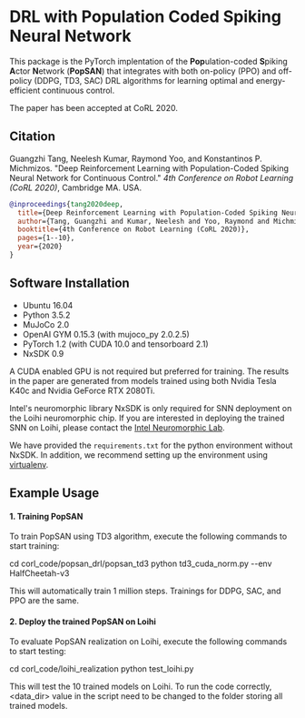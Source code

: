 # DRL with Population Coded Spiking Neural Network

This package is the PyTorch implentation of the **Pop**ulation-coded **S**piking **A**ctor **N**etwork (**PopSAN**) that integrates with both on-policy (PPO) and off-policy (DDPG, TD3, SAC) DRL algorithms for learning optimal and energy-efficient continuous control.

The paper has been accepted at CoRL 2020.

## Citation ##

Guangzhi Tang, Neelesh Kumar, Raymond Yoo, and Konstantinos P. Michmizos. 
"Deep Reinforcement Learning with Population-Coded Spiking Neural Network for Continuous Control." *4th Conference on Robot Learning (CoRL 2020)*, Cambridge MA. USA.

```bibtex
@inproceedings{tang2020deep,
  title={Deep Reinforcement Learning with Population-Coded Spiking Neural Network for Continuous Control},
  author={Tang, Guangzhi and Kumar, Neelesh and Yoo, Raymond and Michmizos, Konstantinos P},
  booktitle={4th Conference on Robot Learning (CoRL 2020)},
  pages={1--10},
  year={2020}
}
```

## Software Installation ##

* Ubuntu 16.04
* Python 3.5.2
* MuJoCo 2.0
* OpenAI GYM 0.15.3 (with mujoco_py 2.0.2.5)
* PyTorch 1.2 (with CUDA 10.0 and tensorboard 2.1)
* NxSDK 0.9

A CUDA enabled GPU is not required but preferred for training. 
The results in the paper are generated from models trained using both Nvidia Tesla K40c and Nvidia GeForce RTX 2080Ti.

Intel's neuromorphic library NxSDK is only required for SNN deployment on the Loihi neuromorphic chip. 
If you are interested in deploying the trained SNN on Loihi, please contact the [Intel Neuromorphic Lab](https://www.intel.com/content/www/us/en/research/neuromorphic-community.html).

We have provided the `requirements.txt` for the python environment without NxSDK. In addition, we recommend setting up the environment using [virtualenv](https://pypi.org/project/virtualenv/).

## Example Usage ##

#### 1. Training PopSAN ####

To train PopSAN using TD3 algorithm, execute the following commands to start training:

cd corl_code/popsan_drl/popsan_td3
python td3_cuda_norm.py --env HalfCheetah-v3

This will automatically train 1 million steps. Trainings for DDPG, SAC, and PPO are the same.

#### 2. Deploy the trained PopSAN on Loihi ####

To evaluate PopSAN realization on Loihi, execute the following commands to start testing:

cd corl_code/loihi_realization
python test_loihi.py

This will test the 10 trained models on Loihi. To run the code correctly, <data_dir> value in the script need to be changed to the folder storing all trained models.
